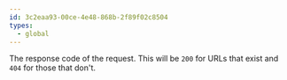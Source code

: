 ```yaml
---
id: 3c2eaa93-00ce-4e48-868b-2f89f02c8504
types:
  - global
---
```

The response code of the request. This will be `200` for URLs that exist and `404` for those that don't.
